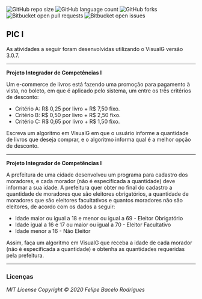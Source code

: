 ![GitHub repo size](https://img.shields.io/github/repo-size/felipebacelo/PIC?style=for-the-badge)
![GitHub language count](https://img.shields.io/github/languages/count/felipebacelo/PIC?style=for-the-badge)
![GitHub forks](https://img.shields.io/github/forks/felipebacelo/PIC?style=for-the-badge)
![Bitbucket open pull requests](https://img.shields.io/bitbucket/pr-raw/felipebacelo/PIC?style=for-the-badge)
![Bitbucket open issues](https://img.shields.io/bitbucket/issues/felipebacelo/PIC?style=for-the-badge)


## PIC I

As atividades a seguir foram desenvolvidas utilizando o VisualG versão 3.0.7.

***

__Projeto Integrador de Competências I__

Um e-commerce de livros está fazendo uma promoção para pagamento à vista, no boleto, em que é aplicado pelo sistema, um entre os três critérios de desconto:

* Critério A: R$ 0,25 por livro + R$ 7,50 fixo.
* Critério B: R$ 0,50 por livro + R$ 2,50 fixo.
* Critério C: R$ 0,65 por livro + R$ 1,50 fixo.

Escreva um algoritmo em VisualG em que o usuário informe a quantidade de livros que deseja comprar, e o algoritmo informa qual é a melhor opção de desconto.

***

__Projeto Integrador de Competências I__

A prefeitura de uma cidade desenvolveu um programa para cadastro dos moradores, e cada morador (não é especificada a quantidade) deve informar a sua idade. A prefeitura quer obter no final do cadastro a quantidade de moradores que são eleitores obrigatórios, a quantidade de moradores que são eleitores facultativos e quantos moradores não são eleitores, de acordo com os dados a seguir:

* Idade maior ou igual a 18 e menor ou igual a 69 - Eleitor Obrigatório
* Idade igual a 16 e 17 ou maior ou igual a 70 - Eleitor Facultativo
* Idade menor a 16 - Não Eleitor

Assim, faça um algoritmo em VisualG que receba a idade de cada morador (não é especificada a quantidade) e obtenha as quantidades requeridas pela prefeitura.

***

### Licenças

_MIT License_
_Copyright   ©   2020 Felipe Bacelo Rodrigues_
